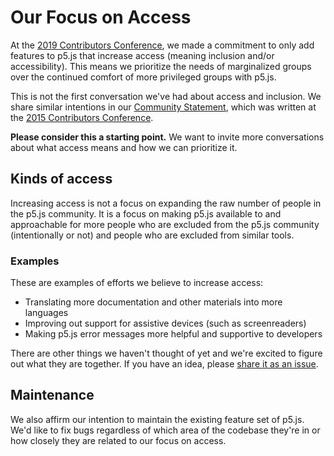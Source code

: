 # Our Focus on Access

At the [2019 Contributors Conference](https://p5js.org/community/contributors-conference-2019.html), we made a commitment to only add features to p5.js that increase access (meaning inclusion and/or accessibility). This means we prioritize the needs of marginalized groups over the continued comfort of more privileged groups with p5.js.

This is not the first conversation we've had about access and inclusion. We share similar intentions in our [Community Statement](../CODE_OF_CONDUCT.md), which was written at the [2015 Contributors Conference](https://p5js.org/community/contributors-conference-2015.html).

**Please consider this a starting point.** We want to invite more conversations about what access means and how we can prioritize it.

## Kinds of access

Increasing access is not a focus on expanding the raw number of people in the p5.js community. It is a focus on making p5.js available to and approachable for more people who are excluded from the p5.js community (intentionally or not) and people who are excluded from similar tools.

### Examples

These are examples of efforts we believe to increase access:

- Translating more documentation and other materials into more languages
- Improving out support for assistive devices (such as screenreaders)
- Making p5.js error messages more helpful and supportive to developers

There are other things we haven't thought of yet and we're excited to figure out what they are together. If you have an idea, please [share it as an issue](https://github.com/processing/p5.js/issues/new/choose).

## Maintenance

We also affirm our intention to maintain the existing feature set of p5.js. We'd like to fix bugs regardless of which area of the codebase they're in or how closely they are related to our focus on access.
